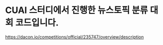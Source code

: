 # CUAI 스터디에서 진행한 뉴스토픽 분류 대회 코드입니다.

https://dacon.io/competitions/official/235747/overview/description 
